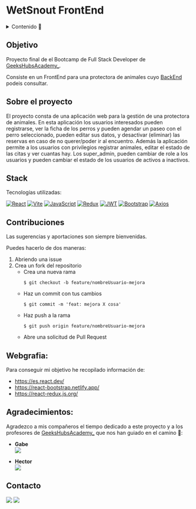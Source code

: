 # WetSnout FrontEnd

<details>
  <summary>Contenido 📝</summary>
  <ol>
    <li><a href="#objetivo">Objetivo</a></li>
    <li><a href="#sobre-el-proyecto">Sobre el proyecto</a></li>
    <li><a href="#stack">Stack</a></li>
    <li><a href="#contribuciones">Contribuciones</a></li>
    <li><a href="#webgrafia">Webgrafia</a></li>
    <li><a href="#agradecimientos">Agradecimientos</a></li>
    <li><a href="#contacto">Contacto</a></li>
  </ol>
</details>

## Objetivo
Proyecto final de el Bootcamp de Full Stack Developer de [GeeksHubsAcademy_](https://geekshubsacademy.com/). 

Consiste en un FrontEnd para una protectora de animales cuyo [BackEnd](https://github.com/AkireOrl/WetSnoutBackEnd) podeis consultar.


## Sobre el proyecto

El proyecto consta de una aplicación web para la gestión de una protectora de animales. En esta aplicación los usuarios interesados pueden registrarse, ver la ficha de los perros y pueden agendar un paseo con el perro seleccionado, pueden editar sus datos, y desactivar (eliminar) las reservas en caso de no querer/poder ir al encuentro.
Además la aplicación permite a los usuarios con privilegios  registrar animales, editar el estado de las citas y ver cuantas hay.
Los super_admin, pueden cambiar de role a los usuarios y pueden cambiar el estado de los usuarios de activos a inactivos. 


## Stack
Tecnologías utilizadas:


[![React](https://img.shields.io/badge/React-61DAFB?logo=react&logoColor=000&style=flat)](https://reactjs.org/) [![Vite](https://img.shields.io/badge/Vite-646CFF?logo=vite&logoColor=fff&style=flat)](https://vitejs.dev/) [![JavaScript](https://img.shields.io/badge/JavaScript-F7DF1E?logo=javascript&logoColor=000&style=flat)](https://developer.mozilla.org/en-US/docs/Web/JavaScript) [![Redux](https://img.shields.io/badge/Redux-764ABC?logo=redux&logoColor=fff&style=flat)](https://redux.js.org/) [![JWT](https://img.shields.io/badge/JSON%20Web%20Tokens-000?logo=jsonwebtokens&logoColor=fff&style=flat)](https://jwt.io/introduction) [![Bootstrap](https://img.shields.io/badge/Bootstrap-7952B3?logo=bootstrap&logoColor=fff&style=flat)](https://getbootstrap.com/) [![Axios](https://img.shields.io/badge/Axios-5A29E4?logo=axios&logoColor=fff&style=flat)](https://axios-http.com/)



## Contribuciones
Las sugerencias y aportaciones son siempre bienvenidas.  

Puedes hacerlo de dos maneras:

1. Abriendo una issue
2. Crea un fork del repositorio
    - Crea una nueva rama  
        ```
        $ git checkout -b feature/nombreUsuario-mejora
        ```
    - Haz un commit con tus cambios 
        ```
        $ git commit -m 'feat: mejora X cosa'
        ```
    - Haz push a la rama 
        ```
        $ git push origin feature/nombreUsuario-mejora
        ```
    - Abre una solicitud de Pull Request


## Webgrafia:
Para conseguir mi objetivo he recopilado información de:
- https://es.react.dev/ 
- https://react-bootstrap.netlify.app/
- https://react-redux.js.org/


## Agradecimientos:

Agradezco a mis compañeros el tiempo dedicado a este proyecto y a los profesores de [GeeksHubsAcademy_](https://geekshubsacademy.com/) que nos han guiado en el camino 🤗:

- **Gabe**  
<a href="https://github.com/GabrielEscudillo" target="_blank"><img src="https://img.shields.io/badge/github-24292F?style=for-the-badge&logo=github&logoColor=white" target="_blank"></a> 

- **Hector**  
<a href="https://www.github.com/userGithub/" target="_blank"><img src="https://img.shields.io/badge/github-24292F?style=for-the-badge&logo=github&logoColor=green" target="_blank"></a> 

## Contacto
<a href = "mailto:om.erikaorlando@gmail.com"><img src="https://img.shields.io/badge/Gmail-C6362C?style=for-the-badge&logo=gmail&logoColor=white" target="_blank"></a>
<a href="https://www.linkedin.com/in/erika-orlando/" target="_blank"><img src="https://img.shields.io/badge/-LinkedIn-%230077B5?style=for-the-badge&logo=linkedin&logoColor=white" target="_blank"></a> 
</p>


